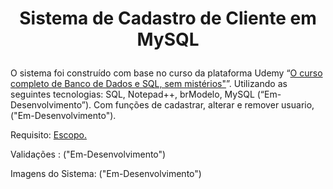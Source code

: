 <h1><p align="center">Sistema de Cadastro de Cliente em MySQL</h1>


O sistema foi construído com base no curso da plataforma Udemy “[O curso completo de Banco de Dados e SQL, sem mistérios"](https://www.udemy.com/course/bancos-de-dados-relacionais-basico-avancado/)”. Utilizando as seguintes tecnologias: SQL, Notepad++, brModelo, MySQL (“Em-Desenvolvimento”). Com funções de cadastrar, alterar e remover usuario, ("Em-Desenvolvimento").

Requisito: [Escopo.](https://github.com/AlexandreSantosAL91/sistema-cadastro-de-clientes/blob/main/src/requisito/escopo-do-projeto.sql)

Validações : ("Em-Desenvolvimento")

Imagens do Sistema: ("Em-Desenvolvimento")
